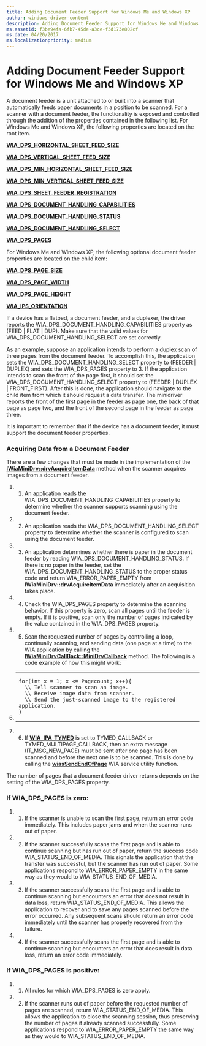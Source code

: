 ```yaml
---
title: Adding Document Feeder Support for Windows Me and Windows XP
author: windows-driver-content
description: Adding Document Feeder Support for Windows Me and Windows XP
ms.assetid: f3be94fa-6fb7-45de-a3ce-f3d173e802cf
ms.date: 04/20/2017
ms.localizationpriority: medium
---
```


# Adding Document Feeder Support for Windows Me and Windows XP





A document feeder is a unit attached to or built into a scanner that automatically feeds paper documents in a position to be scanned. For a scanner with a document feeder, the functionality is exposed and controlled through the addition of the properties contained in the following list. For Windows Me and Windows XP, the following properties are located on the root item.

[**WIA\_DPS\_HORIZONTAL\_SHEET\_FEED\_SIZE**](https://msdn.microsoft.com/library/windows/hardware/ff551401)

[**WIA\_DPS\_VERTICAL\_SHEET\_FEED\_SIZE**](https://msdn.microsoft.com/library/windows/hardware/ff551446)

[**WIA\_DPS\_MIN\_HORIZONTAL\_SHEET\_FEED\_SIZE**](https://msdn.microsoft.com/library/windows/hardware/ff551405)

[**WIA\_DPS\_MIN\_VERTICAL\_SHEET\_FEED\_SIZE**](https://msdn.microsoft.com/library/windows/hardware/ff551407)

[**WIA\_DPS\_SHEET\_FEEDER\_REGISTRATION**](https://msdn.microsoft.com/library/windows/hardware/ff551430)

[**WIA\_DPS\_DOCUMENT\_HANDLING\_CAPABILITIES**](https://msdn.microsoft.com/library/windows/hardware/ff551379)

[**WIA\_DPS\_DOCUMENT\_HANDLING\_STATUS**](https://msdn.microsoft.com/library/windows/hardware/ff551386)

[**WIA\_DPS\_DOCUMENT\_HANDLING\_SELECT**](https://msdn.microsoft.com/library/windows/hardware/ff551384)

[**WIA\_DPS\_PAGES**](https://msdn.microsoft.com/library/windows/hardware/ff551414)

For Windows Me and Windows XP, the following optional document feeder properties are located on the child item:

[**WIA\_DPS\_PAGE\_SIZE**](https://msdn.microsoft.com/library/windows/hardware/ff551417)

[**WIA\_DPS\_PAGE\_WIDTH**](https://msdn.microsoft.com/library/windows/hardware/ff551419)

[**WIA\_DPS\_PAGE\_HEIGHT**](https://msdn.microsoft.com/library/windows/hardware/ff551416)

[**WIA\_IPS\_ORIENTATION**](https://msdn.microsoft.com/library/windows/hardware/ff552625)

If a device has a flatbed, a document feeder, and a duplexer, the driver reports the WIA\_DPS\_DOCUMENT\_HANDLING\_CAPABILITIES property as (FEED | FLAT | DUP). Make sure that the valid values for WIA\_DPS\_DOCUMENT\_HANDLING\_SELECT are set correctly.

As an example, suppose an application intends to perform a duplex scan of three pages from the document feeder. To accomplish this, the application sets the WIA\_DPS\_DOCUMENT\_HANDLING\_SELECT property to (FEEDER | DUPLEX) and sets the WIA\_DPS\_PAGES property to 3. If the application intends to scan the front of the page first, it should set the WIA\_DPS\_DOCUMENT\_HANDLING\_SELECT property to (FEEDER | DUPLEX | FRONT\_FIRST). After this is done, the application should navigate to the child item from which it should request a data transfer. The minidriver reports the front of the first page in the feeder as page one, the back of that page as page two, and the front of the second page in the feeder as page three.

It is important to remember that if the device has a document feeder, it must support the document feeder properties.

### Acquiring Data from a Document Feeder

There are a few changes that must be made in the implementation of the [**IWiaMiniDrv::drvAcquireItemData**](https://msdn.microsoft.com/library/windows/hardware/ff543956) method when the scanner acquires images from a document feeder.

1.  1. An application reads the WIA\_DPS\_DOCUMENT\_HANDLING\_CAPABILITIES property to determine whether the scanner supports scanning using the document feeder.

2.  2. An application reads the WIA\_DPS\_DOCUMENT\_HANDLING\_SELECT property to determine whether the scanner is configured to scan using the document feeder.

3.  3. An application determines whether there is paper in the document feeder by reading WIA\_DPS\_DOCUMENT\_HANDLING\_STATUS. If there is no paper in the feeder, set the WIA\_DPS\_DOCUMENT\_HANDLING\_STATUS to the proper status code and return WIA\_ERROR\_PAPER\_EMPTY from **IWiaMiniDrv::drvAcquireItemData** immediately after an acquisition takes place.

4.  4. Check the WIA\_DPS\_PAGES property to determine the scanning behavior. If this property is zero, scan all pages until the feeder is empty. If it is positive, scan only the number of pages indicated by the value contained in the WIA\_DPS\_PAGES property.

5.  5. Scan the requested number of pages by controlling a loop, continually scanning, and sending data (one page at a time) to the WIA application by calling the [**IWiaMiniDrvCallBack::MiniDrvCallback**](https://msdn.microsoft.com/library/windows/hardware/ff543946) method. The following is a code example of how this might work:

6.  <span codelanguage=""></span>
    <table>
    <colgroup>
    <col width="100%" />
    </colgroup>
    <tbody>
    <tr class="odd">
    <td><pre><code>for(int x = 1; x &lt;= Pagecount; x++){
      \\ Tell scanner to scan an image.
      \\ Receive image data from scanner.
      \\ Send the just-scanned image to the registered application.
    }</code></pre></td>
    </tr>
    </tbody>
    </table>

7.  6. If [**WIA\_IPA\_TYMED**](https://msdn.microsoft.com/library/windows/hardware/ff551656) is set to TYMED\_CALLBACK or TYMED\_MULTIPAGE\_CALLBACK, then an extra message (IT\_MSG\_NEW\_PAGE) must be sent after one page has been scanned and before the next one is to be scanned. This is done by calling the [**wiasSendEndOfPage**](https://msdn.microsoft.com/library/windows/hardware/ff549351) WIA service utility function.

The number of pages that a document feeder driver returns depends on the setting of the WIA\_DPS\_PAGES property.

### <a href="" id="if-wia-dps-pages-is-zero-"></a>If WIA\_DPS\_PAGES is zero:

1.  1. If the scanner is unable to scan the first page, return an error code immediately. This includes paper jams and when the scanner runs out of paper.

2.  2. If the scanner successfully scans the first page and is able to continue scanning but has run out of paper, return the success code WIA\_STATUS\_END\_OF\_MEDIA. This signals the application that the transfer was successful, but the scanner has run out of paper. Some applications respond to WIA\_ERROR\_PAPER\_EMPTY in the same way as they would to WIA\_STATUS\_END\_OF\_MEDIA.

3.  3. If the scanner successfully scans the first page and is able to continue scanning but encounters an error that does not result in data loss, return WIA\_STATUS\_END\_OF\_MEDIA. This allows the application to recover and to save any pages scanned before the error occurred. Any subsequent scans should return an error code immediately until the scanner has properly recovered from the failure.

4.  4. If the scanner successfully scans the first page and is able to continue scanning but encounters an error that does result in data loss, return an error code immediately.

### <a href="" id="if-wia-dps-pages-is-positive-"></a>If WIA\_DPS\_PAGES is positive:

1.  1. All rules for which WIA\_DPS\_PAGES is zero apply.

2.  2. If the scanner runs out of paper before the requested number of pages are scanned, return WIA\_STATUS\_END\_OF\_MEDIA. This allows the application to close the scanning session, thus preserving the number of pages it already scanned successfully. Some applications respond to WIA\_ERROR\_PAPER\_EMPTY the same way as they would to WIA\_STATUS\_END\_OF\_MEDIA.

 

 




